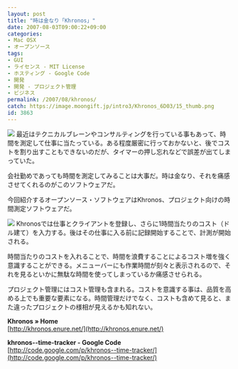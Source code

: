 ```yaml
---
layout: post
title: "時は金なり「Khronos」"
date: 2007-08-03T09:00:22+09:00
categories:
- Mac OSX
- オープンソース
tags: 
- GUI
- ライセンス - MIT License
- ホスティング - Google Code
- 開発
- 開発 - プロジェクト管理
- ビジネス
permalink: /2007/08/khronos/
catch: https://image.moongift.jp/intro3/Khronos_6D03/15_thumb.png
id: 3863
---
```

[![](https://image.moongift.jp/intro3/Khronos_6D03/16_thumb.png)](https://image.moongift.jp/intro3/Khronos_6D03/162.png) 最近はテクニカルブレーンやコンサルティングを行っている事もあって、時間を測定して仕事に当たっている。ある程度厳密に行っておかないと、後でコストを割り出すこともできないのだが、タイマーの押し忘れなどで誤差が出てしまっていた。   
  
会社勤めであっても時間を測定してみることは大事だ。時は金なり、それを痛感させてくれるのがこのソフトウェアだ。   
  
今回紹介するオープンソース・ソフトウェアはKhronos、プロジェクト向けの時間測定ソフトウェアだ。   
  
<!--more-->  
  
[![](https://image.moongift.jp/intro3/Khronos_6D03/15_thumb.png)](https://image.moongift.jp/intro3/Khronos_6D03/152.png) Khronosでは仕事とクライアントを登録し、さらに1時間当たりのコスト（ドル建て）を入力する。後はその仕事に入る前に記録開始することで、計測が開始される。   
  
時間当たりのコストを入れることで、時間を浪費することによるコスト増を強く意識することができる。メニューバーにも作業時間が刻々と表示されるので、それを見るといかに無駄な時間を使ってしまっているか痛感させられる。   
  
プロジェクト管理にはコスト管理も含まれる。コストを意識する事は、品質を高める上でも重要な要素になる。時間管理だけでなく、コストも含めて見ると、また違ったプロジェクトの様相が見えるかも知れない。   
  
**Khronos » Home**  
[http://khronos.enure.net/](http://khronos.enure.net/)  
  
**khronos--time-tracker - Google Code**  
[http://code.google.com/p/khronos--time-tracker/](http://code.google.com/p/khronos--time-tracker/)